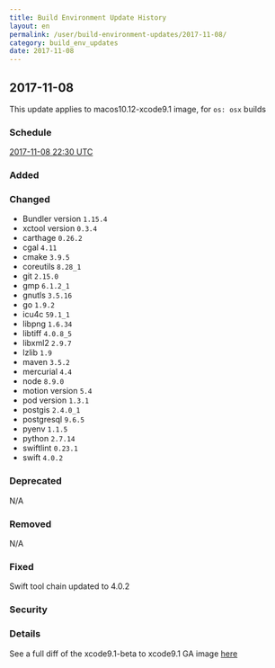 ```yaml
---
title: Build Environment Update History
layout: en
permalink: /user/build-environment-updates/2017-11-08/
category: build_env_updates
date: 2017-11-08
---
```


## 2017-11-08

This update applies to macos10.12-xcode9.1 image, for `os: osx` builds

### Schedule

[2017-11-08 22:30 UTC](http://everytimezone.com/#2017-11-08,490,c8l)

### Added



### Changed

- Bundler version `1.15.4`
- xctool version `0.3.4`
- carthage `0.26.2`
- cgal `4.11`
- cmake `3.9.5`
- coreutils `8.28_1`
- git `2.15.0`
- gmp `6.1.2_1`
- gnutls `3.5.16`
- go `1.9.2`
- icu4c `59.1_1`
- libpng `1.6.34`
- libtiff `4.0.8_5`
- libxml2 `2.9.7`
- lzlib `1.9`
- maven `3.5.2`
- mercurial `4.4`
- node `8.9.0`
- motion version `5.4`
- pod version `1.3.1`
- postgis `2.4.0_1`
- postgresql `9.6.5`
- pyenv `1.1.5`
- python `2.7.14`
- swiftlint `0.23.1`
- swift `4.0.2`


### Deprecated

N/A


### Removed

N/A

### Fixed

Swift tool chain updated to 4.0.2

### Security



### Details

See a full diff of the xcode9.1-beta to xcode9.1 GA image [here](https://github.com/travis-ci/docs-travis-ci-com/commit/f73c2664e632ff0f60328ddd569c8b9a2755fe45)

